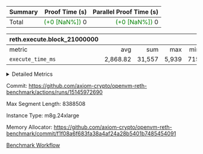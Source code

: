 | Summary | Proof Time (s) | Parallel Proof Time (s) |
|:---|---:|---:|
| Total | <span style='color: green'>(+0 [NaN%])</span> 0 | <span style='color: green'>(+0 [NaN%])</span> 0 |


| reth.execute.block_21000000 |||||
|:---|---:|---:|---:|---:|
|metric|avg|sum|max|min|
| `execute_time_ms     ` |  2,868.82 |  31,557 |  5,939 |  715 |



<details>
<summary>Detailed Metrics</summary>

| group | block_number | num_segments |
| --- | --- | --- |
| reth.execute.block_21000000 | 21000000 | 11 | 

| group | block_number | segment | execute_time_ms |
| --- | --- | --- | --- |
| reth.execute.block_21000000 | 21000000 | 0 | 2,979 | 
| reth.execute.block_21000000 | 21000000 | 1 | 2,862 | 
| reth.execute.block_21000000 | 21000000 | 10 | 715 | 
| reth.execute.block_21000000 | 21000000 | 2 | 2,727 | 
| reth.execute.block_21000000 | 21000000 | 3 | 843 | 
| reth.execute.block_21000000 | 21000000 | 4 | 5,939 | 
| reth.execute.block_21000000 | 21000000 | 5 | 3,284 | 
| reth.execute.block_21000000 | 21000000 | 6 | 3,477 | 
| reth.execute.block_21000000 | 21000000 | 7 | 3,357 | 
| reth.execute.block_21000000 | 21000000 | 8 | 3,279 | 
| reth.execute.block_21000000 | 21000000 | 9 | 2,095 | 

</details>


Commit: https://github.com/axiom-crypto/openvm-reth-benchmark/actions/runs/15145972690

Max Segment Length: 8388508

Instance Type: m8g.24xlarge

Memory Allocator: https://github.com/axiom-crypto/openvm-reth-benchmark/commit/f1f08a6f683fa38a4af24a28b5401b7485454091

[Benchmark Workflow]()
